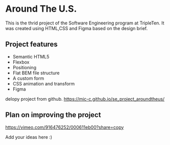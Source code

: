 # Around The U.S.

This is the thrid project of the Software Engineering program at TripleTen. It was created using HTML,CSS and Figma based on the design brief.

## Project features

- Semantic HTML5
- Flexbox
- Positioning
- Flat BEM file structure
- A custom form
- CSS animation and transform
- Figma

delopy project from github.
https://mic-c.github.io/se_project_aroundtheus/

## Plan on improving the project

https://vimeo.com/916476252/000611eb00?share=copy

Add your ideas here :)
